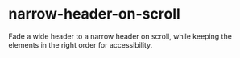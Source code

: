 # narrow-header-on-scroll
Fade a wide header to a narrow header on scroll, while keeping the elements in the right order for accessibility.
